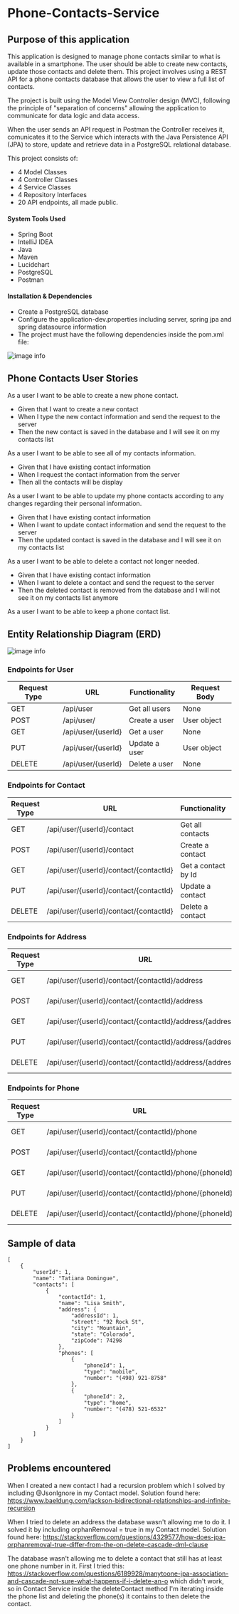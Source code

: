 # Phone-Contacts-Service

## Purpose of this application
This application is designed to manage phone contacts similar to what is available in a smartphone. The user should be able to create new contacts, update those contacts and delete them. 
This project involves using a REST API for a phone contacts database that allows the user to view a full list of contacts.

The project is built using the Model View Controller design (MVC), following the principle of "separation of concerns" allowing the application to communicate for data logic and data access.

When the user sends an API request in Postman the Controller receives it, comunicates it to the Service which interacts with the Java Persistence API (JPA) to store, update and retrieve data in a PostgreSQL relational database.

This project consists of:
* 4 Model Classes
* 4 Controller Classes
* 4 Service Classes
* 4 Repository Interfaces
* 20 API endpoints, all made public.

#### System Tools Used
* Spring Boot
* IntelliJ IDEA
* Java
* Maven
* Lucidchart
* PostgreSQL 
* Postman

#### Installation & Dependencies
* Create a PostgreSQL database
* Configure the application-dev.properties including server, spring jpa and spring datasource information
* The project must have the following dependencies inside the pom.xml file:

![image info](./images/Dependencies.png)

## Phone Contacts User Stories
As a user I want to be able to create a new phone contact.

* Given that I want to create a new contact
* When I type the new contact information and send the request to the server
* Then the new contact is saved in the database and I will see it on my contacts list

As a user I want to be able to see all of my contacts information.

* Given that I have existing contact information
* When I request the contact information from the server
* Then all the contacts will be display

As a user I want to be able to update my phone contacts according to any changes regarding their personal information.

* Given that I have existing contact information
* When I want to update contact information and send the request to the server
* Then the updated contact is saved in the database and I will see it on my contacts list

As a user I want to be able to delete a contact not longer needed.

* Given that I have existing contact information
* When I want to delete a contact and send the request to the server
* Then the deleted contact is removed from the database and I will not see it on my contacts list anymore

As a user I want to be able to keep a phone contact list.

## Entity Relationship Diagram (ERD)
![image info](./images/ERD.png)

### Endpoints for User
| Request Type | URL                | Functionality | Request Body |
|--------------|--------------------|---------------|--------------|
| GET          | /api/user          | Get all users | None         |
| POST         | /api/user/         | Create a user | User object  |
| GET          | /api/user/{userId} | Get a user    | None         |
| PUT          | /api/user/{userId} | Update a user | User object  |
| DELETE       | /api/user/{userId} | Delete a user | None         |

### Endpoints for Contact
| Request Type | URL                                    | Functionality       | Request Body   |
|--------------|----------------------------------------|---------------------|----------------|
| GET          | /api/user/{userId}/contact             | Get all contacts    | None           |
| POST         | /api/user/{userId}/contact             | Create a contact    | Contact object |
| GET          | /api/user/{userId}/contact/{contactId} | Get a contact by Id | None           |
| PUT          | /api/user/{userId}/contact/{contactId} | Update a contact    | Contact object |
| DELETE       | /api/user/{userId}/contact/{contactId} | Delete a contact    | None           |

### Endpoints for Address
| Request Type | URL                                                        | Functionality        | Request Body   |
|--------------|------------------------------------------------------------|----------------------|----------------|
| GET          | /api/user/{userId}/contact/{contactId}/address             | Get an address       | None           |
| POST         | /api/user/{userId}/contact/{contactId}/address             | Create an address    | Address object |
| GET          | /api/user/{userId}/contact/{contactId}/address/{addressId} | Get an address by Id | None           |
| PUT          | /api/user/{userId}/contact/{contactId}/address/{addressId} | Update an address    | Address object |
| DELETE       | /api/user/{userId}/contact/{contactId}/address/{addressId} | Delete an address    | None           |

### Endpoints for Phone
| Request Type | URL                                                    | Functionality     | Request Body |
|--------------|--------------------------------------------------------|-------------------|--------------|
| GET          | /api/user/{userId}/contact/{contactId}/phone           | Get all phones    | None         |
| POST         | /api/user/{userId}/contact/{contactId}/phone           | Create a phone    | Phone object |
| GET          | /api/user/{userId}/contact/{contactId}/phone/{phoneId} | Get a phone by Id | None         |
| PUT          | /api/user/{userId}/contact/{contactId}/phone/{phoneId} | Update a phone    | Phone object |
| DELETE       | /api/user/{userId}/contact/{contactId}/phone/{phoneId} | Delete a phone    | None         |

## Sample of data
```
[
    {
        "userId": 1,
        "name": "Tatiana Domingue",
        "contacts": [
            {
                "contactId": 1,
                "name": "Lisa Smith",
                "address": {
                    "addressId": 1,
                    "street": "92 Rock St",
                    "city": "Mountain",
                    "state": "Colorado",
                    "zipCode": 74298
                },
                "phones": [
                    {
                        "phoneId": 1,
                        "type": "mobile",
                        "number": "(498) 921-8758"
                    },
                    {
                        "phoneId": 2,
                        "type": "home",
                        "number": "(478) 521-6532"
                    }
                ]
            }
        ]
    }
]
```

## Problems encountered
When I created a new contact I had a recursion problem which I solved by including @JsonIgnore in my Contact model. 
Solution found here: https://www.baeldung.com/jackson-bidirectional-relationships-and-infinite-recursion

When I tried to delete an address the database wasn't allowing me to do it. I solved it by including orphanRemoval = true in my Contact model. 
Solution found here: https://stackoverflow.com/questions/4329577/how-does-jpa-orphanremoval-true-differ-from-the-on-delete-cascade-dml-clause

The database wasn't allowing me to delete a contact that still has at least one phone number in it. First I tried this: https://stackoverflow.com/questions/6189928/manytoone-jpa-association-and-cascade-not-sure-what-happens-if-i-delete-an-o
which didn't work, so in Contact Service inside the deleteContact method I'm iterating inside the phone list and deleting the phone(s) it contains to then delete the contact. 


